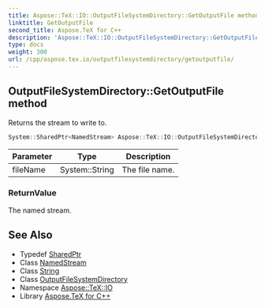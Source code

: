 ```yaml
---
title: Aspose::TeX::IO::OutputFileSystemDirectory::GetOutputFile method
linktitle: GetOutputFile
second_title: Aspose.TeX for C++
description: 'Aspose::TeX::IO::OutputFileSystemDirectory::GetOutputFile method. Returns the stream to write to in C++.'
type: docs
weight: 300
url: /cpp/aspose.tex.io/outputfilesystemdirectory/getoutputfile/
---
```

## OutputFileSystemDirectory::GetOutputFile method


Returns the stream to write to.

```cpp
System::SharedPtr<NamedStream> Aspose::TeX::IO::OutputFileSystemDirectory::GetOutputFile(System::String fileName) override
```


| Parameter | Type | Description |
| --- | --- | --- |
| fileName | System::String | The file name. |

### ReturnValue

The named stream.

## See Also

* Typedef [SharedPtr](../../../system/sharedptr/)
* Class [NamedStream](../../namedstream/)
* Class [String](../../../system/string/)
* Class [OutputFileSystemDirectory](../)
* Namespace [Aspose::TeX::IO](../../)
* Library [Aspose.TeX for C++](../../../)
